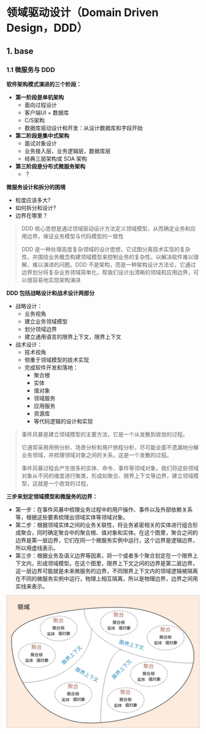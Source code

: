 # 领域驱动设计（Domain Driven Design，DDD）



## 1. base

### 1.1 微服务与 DDD

**软件架构模式演进的三个阶段：**

- **第一阶段是单机架构**
  - 面向过程设计
  - 客户端UI + 数据库
  - C/S架构
  - 数据库驱动设计和开发：从设计数据库和字段开始
- **第二阶段是集中式架构**
  - 面试对象设计
  - 业务接入层，业务逻辑层，数据库层
  - 经典三层架构或 SOA 架构
- **第三阶段是分布式微服务架构**
  - ？



**微服务设计和拆分的困境**

- 粒度应该多大?
- 如何拆分和设计?
- 边界在哪里？



> DDD 核心思想是通过领域驱动设计方法定义领域模型，从而确定业务和应用边界，保证业务模型与代码模型的一致性
>
> DDD 是一种处理高度复杂领域的设计思想，它试图分离技术实现的复杂性，并围绕业务概念构建领域模型来控制业务的复杂性，以解决软件难以理解，难以演进的问题。DDD 不是架构，而是一种架构设计方法论，它通过边界划分将复杂业务领域简单化，帮我们设计出清晰的领域和应用边界，可以很容易地实现架构演进



**DDD 包括战略设计和战术设计两部分**

- 战略设计：
  - 业务视角
  - 建立业务领域模型
  - 划分领域边界
  - 建立通用语言的限界上下文，限界上下文
- 战术设计：
  - 技术视角
  - 侧重于领域模型的技术实现
  - 完成软件开发和落地：
    - 聚合根
    - 实体
    - 值对象
    - 领域服务
    - 应用服务
    - 资源库
    - 等代码逻辑的设计和实现



> 事件风暴是建立领域模型的主要方法，它是一个从发散到收敛的过程。
>
> 它通常采用用例分析、场景分析和用户旅程分析，尽可能全面不遗漏地分解业务领域，并梳理领域对象之间的关系，这是一个发散的过程。
>
> 事件风暴过程会产生很多的实体、命令、事件等领域对象，我们将这些领域对象从不同的维度进行聚类，形成如聚合、限界上下文等边界，建立领域模型，这就是一个收敛的过程。

**三步来划定领域模型和微服务的边界：**

- 第一步：在事件风暴中梳理业务过程中的用户操作、事件以及外部依赖关系等，根据这些要素梳理出领域实体等领域对象。
- 第二步：根据领域实体之间的业务关联性，将业务紧密相关的实体进行组合形成聚合，同时确定聚合中的聚合根、值对象和实体。在这个图里，聚合之间的边界是第一层边界，它们在同一个微服务实例中运行，这个边界是逻辑边界，所以用虚线表示。
- 第三步：根据业务及语义边界等因素，将一个或者多个聚合划定在一个限界上下文内，形成领域模型。在这个图里，限界上下文之间的边界是第二层边界，这一层边界可能就是未来微服务的边界，不同限界上下文内的领域逻辑被隔离在不同的微服务实例中运行，物理上相互隔离，所以是物理边界，边界之间用实线来表示。

![base_model](https://raw.githubusercontent.com/XuZhuohao/picture/master/other/DDD/1.base_model.jpg)
